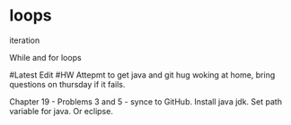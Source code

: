 loops
=====

iteration

While and for loops

#Latest Edit
#HW
Attepmt to get java and git hug woking at home,
bring questions on thursday if it fails.

Chapter 19 - Problems 3 and 5 - synce to GitHub.
Install java jdk.
Set path variable for java. Or eclipse.
